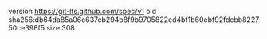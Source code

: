 version https://git-lfs.github.com/spec/v1
oid sha256:db64da85a06c637cb294b8f9b9705822ed4bf1b60ebf92fdcbb822750ce398f5
size 308
